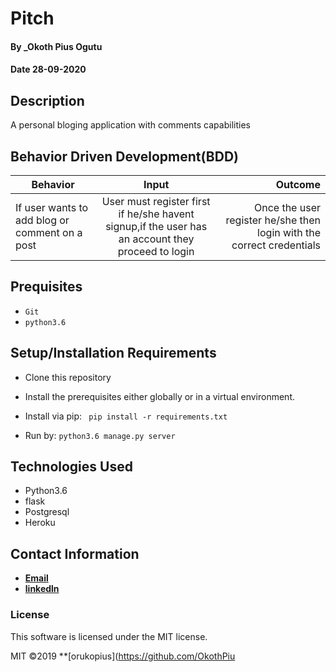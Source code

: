 # Pitch

#### By _Okoth Pius Ogutu

#### Date 28-09-2020

## Description

A personal bloging application with comments capabilities

## Behavior Driven Development(BDD)

| Behavior        | Input           | Outcome  |
| ------------- |:-------------:| -----:|
| If user wants to add blog or comment on a post | User must register first if he/she havent signup,if the user has an account they proceed to login | Once the user register he/she then login with the correct credentials |

## Prequisites
* `Git`
* `python3.6`



## Setup/Installation Requirements

* Clone this repository
* Install the prerequisites either globally or in a virtual environment.
* Install via pip:
            ``` 
            pip install -r requirements.txt
             ```

* Run by:
           ```
            python3.6 manage.py server 
           ```            


## Technologies Used

* Python3.6
* flask
* Postgresql
* Heroku

## Contact Information

* **[Email](jacksonkitsao10)**
* **[linkedln](https://www.linkedin.com/in/oruko-pius-213b6715a/)**

### License

This software is licensed under the MIT license.

MIT &copy;2019 **[orukopius](https://github.com/OkothPiu
